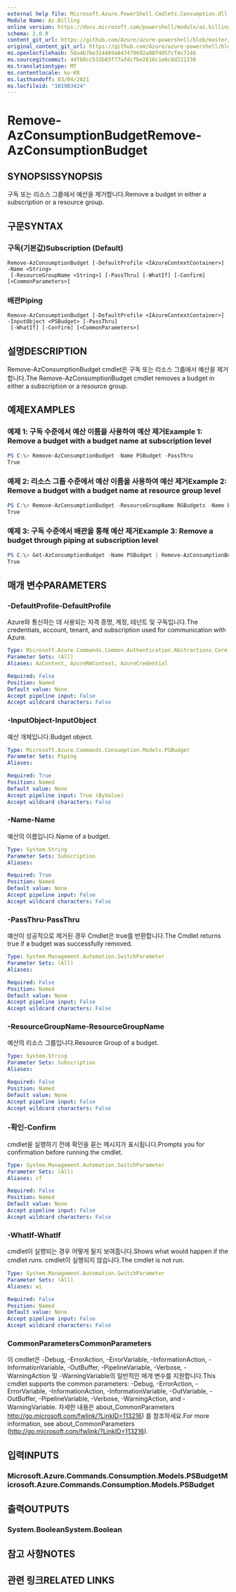 ```yaml
---
external help file: Microsoft.Azure.PowerShell.Cmdlets.Consumption.dll-Help.xml
Module Name: Az.Billing
online version: https://docs.microsoft.com/powershell/module/az.billing/remove-azconsumptionbudget
schema: 2.0.0
content_git_url: https://github.com/Azure/azure-powershell/blob/master/src/Billing/Billing/help/Remove-AzConsumptionBudget.md
original_content_git_url: https://github.com/Azure/azure-powershell/blob/master/src/Billing/Billing/help/Remove-AzConsumptionBudget.md
ms.openlocfilehash: 58a4b7be314489a847479692a08f495fcf4c7146
ms.sourcegitcommit: 4dfb0cc533b83f77afdcfbe2618c1e6c8d221330
ms.translationtype: MT
ms.contentlocale: ko-KR
ms.lasthandoff: 03/04/2021
ms.locfileid: "101983424"
---
```

# <span data-ttu-id="39f71-101">Remove-AzConsumptionBudget</span><span class="sxs-lookup"><span data-stu-id="39f71-101">Remove-AzConsumptionBudget</span></span>

## <span data-ttu-id="39f71-102">SYNOPSIS</span><span class="sxs-lookup"><span data-stu-id="39f71-102">SYNOPSIS</span></span>
<span data-ttu-id="39f71-103">구독 또는 리소스 그룹에서 예산을 제거합니다.</span><span class="sxs-lookup"><span data-stu-id="39f71-103">Remove a budget in either a subscription or a resource group.</span></span>

## <span data-ttu-id="39f71-104">구문</span><span class="sxs-lookup"><span data-stu-id="39f71-104">SYNTAX</span></span>

### <span data-ttu-id="39f71-105">구독(기본값)</span><span class="sxs-lookup"><span data-stu-id="39f71-105">Subscription (Default)</span></span>
```
Remove-AzConsumptionBudget [-DefaultProfile <IAzureContextContainer>] -Name <String>
 [-ResourceGroupName <String>] [-PassThru] [-WhatIf] [-Confirm] [<CommonParameters>]
```

### <span data-ttu-id="39f71-106">배관</span><span class="sxs-lookup"><span data-stu-id="39f71-106">Piping</span></span>
```
Remove-AzConsumptionBudget [-DefaultProfile <IAzureContextContainer>] -InputObject <PSBudget> [-PassThru]
 [-WhatIf] [-Confirm] [<CommonParameters>]
```

## <span data-ttu-id="39f71-107">설명</span><span class="sxs-lookup"><span data-stu-id="39f71-107">DESCRIPTION</span></span>
<span data-ttu-id="39f71-108">Remove-AzConsumptionBudget cmdlet은 구독 또는 리소스 그룹에서 예산을 제거합니다.</span><span class="sxs-lookup"><span data-stu-id="39f71-108">The Remove-AzConsumptionBudget cmdlet removes a budget in either a subscription or a resource group.</span></span>

## <span data-ttu-id="39f71-109">예제</span><span class="sxs-lookup"><span data-stu-id="39f71-109">EXAMPLES</span></span>

### <span data-ttu-id="39f71-110">예제 1: 구독 수준에서 예산 이름을 사용하여 예산 제거</span><span class="sxs-lookup"><span data-stu-id="39f71-110">Example 1: Remove a budget with a budget name at subscription level</span></span>
```powershell
PS C:\> Remove-AzConsumptionBudget -Name PSBudget -PassThru
True
```

### <span data-ttu-id="39f71-111">예제 2: 리소스 그룹 수준에서 예산 이름을 사용하여 예산 제거</span><span class="sxs-lookup"><span data-stu-id="39f71-111">Example 2: Remove a budget with a budget name at resource group level</span></span>
```powershell
PS C:\> Remove-AzConsumptionBudget -ResourceGroupName RGBudgets -Name PSBudgetRG -PassThru
True
```

### <span data-ttu-id="39f71-112">예제 3: 구독 수준에서 배관을 통해 예산 제거</span><span class="sxs-lookup"><span data-stu-id="39f71-112">Example 3: Remove a budget through piping at subscription level</span></span>
```powershell
PS C:\> Get-AzConsumptionBudget -Name PSBudget | Remove-AzConsumptionBudget -PassThru
True
```

## <span data-ttu-id="39f71-113">매개 변수</span><span class="sxs-lookup"><span data-stu-id="39f71-113">PARAMETERS</span></span>

### <span data-ttu-id="39f71-114">-DefaultProfile</span><span class="sxs-lookup"><span data-stu-id="39f71-114">-DefaultProfile</span></span>
<span data-ttu-id="39f71-115">Azure와 통신하는 데 사용되는 자격 증명, 계정, 테넌트 및 구독입니다.</span><span class="sxs-lookup"><span data-stu-id="39f71-115">The credentials, account, tenant, and subscription used for communication with Azure.</span></span>

```yaml
Type: Microsoft.Azure.Commands.Common.Authentication.Abstractions.Core.IAzureContextContainer
Parameter Sets: (All)
Aliases: AzContext, AzureRmContext, AzureCredential

Required: False
Position: Named
Default value: None
Accept pipeline input: False
Accept wildcard characters: False
```

### <span data-ttu-id="39f71-116">-InputObject</span><span class="sxs-lookup"><span data-stu-id="39f71-116">-InputObject</span></span>
<span data-ttu-id="39f71-117">예산 개체입니다.</span><span class="sxs-lookup"><span data-stu-id="39f71-117">Budget object.</span></span>

```yaml
Type: Microsoft.Azure.Commands.Consumption.Models.PSBudget
Parameter Sets: Piping
Aliases:

Required: True
Position: Named
Default value: None
Accept pipeline input: True (ByValue)
Accept wildcard characters: False
```

### <span data-ttu-id="39f71-118">-Name</span><span class="sxs-lookup"><span data-stu-id="39f71-118">-Name</span></span>
<span data-ttu-id="39f71-119">예산의 이름입니다.</span><span class="sxs-lookup"><span data-stu-id="39f71-119">Name of a budget.</span></span>

```yaml
Type: System.String
Parameter Sets: Subscription
Aliases:

Required: True
Position: Named
Default value: None
Accept pipeline input: False
Accept wildcard characters: False
```

### <span data-ttu-id="39f71-120">-PassThru</span><span class="sxs-lookup"><span data-stu-id="39f71-120">-PassThru</span></span>
<span data-ttu-id="39f71-121">예산이 성공적으로 제거된 경우 Cmdlet은 true를 반환합니다.</span><span class="sxs-lookup"><span data-stu-id="39f71-121">The Cmdlet returns true if a budget was successfully removed.</span></span>

```yaml
Type: System.Management.Automation.SwitchParameter
Parameter Sets: (All)
Aliases:

Required: False
Position: Named
Default value: None
Accept pipeline input: False
Accept wildcard characters: False
```

### <span data-ttu-id="39f71-122">-ResourceGroupName</span><span class="sxs-lookup"><span data-stu-id="39f71-122">-ResourceGroupName</span></span>
<span data-ttu-id="39f71-123">예산의 리소스 그룹입니다.</span><span class="sxs-lookup"><span data-stu-id="39f71-123">Resource Group of a budget.</span></span>

```yaml
Type: System.String
Parameter Sets: Subscription
Aliases:

Required: False
Position: Named
Default value: None
Accept pipeline input: False
Accept wildcard characters: False
```

### <span data-ttu-id="39f71-124">-확인</span><span class="sxs-lookup"><span data-stu-id="39f71-124">-Confirm</span></span>
<span data-ttu-id="39f71-125">cmdlet을 실행하기 전에 확인을 묻는 메시지가 표시됩니다.</span><span class="sxs-lookup"><span data-stu-id="39f71-125">Prompts you for confirmation before running the cmdlet.</span></span>

```yaml
Type: System.Management.Automation.SwitchParameter
Parameter Sets: (All)
Aliases: cf

Required: False
Position: Named
Default value: None
Accept pipeline input: False
Accept wildcard characters: False
```

### <span data-ttu-id="39f71-126">-WhatIf</span><span class="sxs-lookup"><span data-stu-id="39f71-126">-WhatIf</span></span>
<span data-ttu-id="39f71-127">cmdlet이 실행되는 경우 어떻게 될지 보여줍니다.</span><span class="sxs-lookup"><span data-stu-id="39f71-127">Shows what would happen if the cmdlet runs.</span></span>
<span data-ttu-id="39f71-128">cmdlet이 실행되지 않습니다.</span><span class="sxs-lookup"><span data-stu-id="39f71-128">The cmdlet is not run.</span></span>

```yaml
Type: System.Management.Automation.SwitchParameter
Parameter Sets: (All)
Aliases: wi

Required: False
Position: Named
Default value: None
Accept pipeline input: False
Accept wildcard characters: False
```

### <span data-ttu-id="39f71-129">CommonParameters</span><span class="sxs-lookup"><span data-stu-id="39f71-129">CommonParameters</span></span>
<span data-ttu-id="39f71-130">이 cmdlet은 -Debug, -ErrorAction, -ErrorVariable, -InformationAction, -InformationVariable, -OutBuffer, -PipelineVariable, -Verbose, -WarningAction 및 -WarningVariable의 일반적인 매개 변수를 지원합니다.</span><span class="sxs-lookup"><span data-stu-id="39f71-130">This cmdlet supports the common parameters: -Debug, -ErrorAction, -ErrorVariable, -InformationAction, -InformationVariable, -OutVariable, -OutBuffer, -PipelineVariable, -Verbose, -WarningAction, and -WarningVariable.</span></span> <span data-ttu-id="39f71-131">자세한 내용은 about_CommonParameters http://go.microsoft.com/fwlink/?LinkID=113216) 를 참조하세요.</span><span class="sxs-lookup"><span data-stu-id="39f71-131">For more information, see about_CommonParameters (http://go.microsoft.com/fwlink/?LinkID=113216).</span></span>

## <span data-ttu-id="39f71-132">입력</span><span class="sxs-lookup"><span data-stu-id="39f71-132">INPUTS</span></span>

### <span data-ttu-id="39f71-133">Microsoft.Azure.Commands.Consumption.Models.PSBudget</span><span class="sxs-lookup"><span data-stu-id="39f71-133">Microsoft.Azure.Commands.Consumption.Models.PSBudget</span></span>

## <span data-ttu-id="39f71-134">출력</span><span class="sxs-lookup"><span data-stu-id="39f71-134">OUTPUTS</span></span>

### <span data-ttu-id="39f71-135">System.Boolean</span><span class="sxs-lookup"><span data-stu-id="39f71-135">System.Boolean</span></span>

## <span data-ttu-id="39f71-136">참고 사항</span><span class="sxs-lookup"><span data-stu-id="39f71-136">NOTES</span></span>

## <span data-ttu-id="39f71-137">관련 링크</span><span class="sxs-lookup"><span data-stu-id="39f71-137">RELATED LINKS</span></span>
